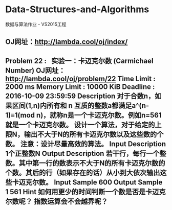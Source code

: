 # Data-Structures-and-Algorithms
数据与算法作业 - VS2015工程

OJ网址：http://lambda.cool/oj/index/
----------------------------------------------------------------------------------------------------------------------------------
Problem  22  :   实验一：卡迈克尔数 (Carmichael Number) OJ网址：http://lambda.cool/oj/problem/22
Time Limit :  2000 ms       Memory Limit :  10000 KiB       Deadline :  2016-10-09 23:59:59
Description
对于合数n，如果区间(1,n)内所有和 n 互质的整数a都满足a^(n-1)≡1(mod n)，就称n是一个卡迈克尔数。例如n=561就是一个卡迈克尔数。 设计一个算法，对于给定的上限N，输出不大于N的所有卡迈克尔数以及这些数的个数。 注意：设计尽量高效的算法。
Input Description
1个正整数N
Output Description
若干行，每行一个整数。其中第一行的数表示不大于N的所有卡迈克尔数的个数。其后的行（如果存在的话）从小到大依次输出这些卡迈克尔数。
Input Sample
600
Output Sample
1
561
Hint
如何用更少的时间判断一个数是否是卡迈克尔数呢？ 指数运算会不会越界呢？
----------------------------------------------------------------------------------------------------------------------------------
